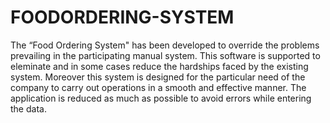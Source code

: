 # FOODORDERING-SYSTEM
The “Food Ordering System" has been developed to override the  problems prevailing in the participating manual system. This  software is supported to eleminate and in some cases reduce the  hardships faced by the existing system. Moreover this system is  designed for the particular need of the company to carry out  operations in a smooth and effective manner. The application is  reduced as much as possible to avoid errors while entering the data. 

